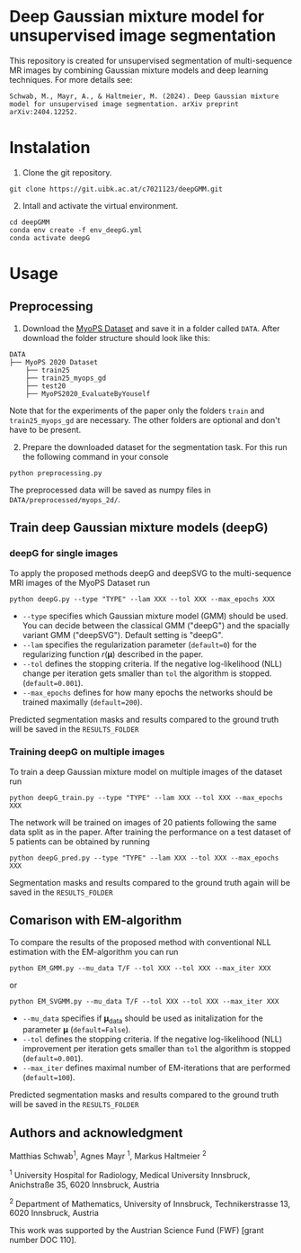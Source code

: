 # Deep Gaussian mixture model for unsupervised image segmentation

This repository is created for unsupervised segmentation of multi-sequence MR images by combining Gaussian mixture models and deep learning techniques. For more details see:

```
Schwab, M., Mayr, A., & Haltmeier, M. (2024). Deep Gaussian mixture model for unsupervised image segmentation. arXiv preprint arXiv:2404.12252.
```


# Instalation

1. Clone the git repository. 
```
git clone https://git.uibk.ac.at/c7021123/deepGMM.git
``` 

2. Intall and activate the virtual environment.
```
cd deepGMM
conda env create -f env_deepG.yml
conda activate deepG
``` 

# Usage

## Preprocessing
1. Download the [MyoPS Dataset](https://mega.nz/folder/BRdnDISQ#FnCg9ykPlTWYe5hrRZxi-w) and save it in a folder called `DATA`. After download the folder structure should look like this:
``` 
DATA
├── MyoPS 2020 Dataset
    ├── train25
    ├── train25_myops_gd
    ├── test20
    ├── MyoPS2020_EvaluateByYouself

```
Note that for the experiments of the paper only the folders `train` and `train25_myops_gd` are necessary. The other folders are optional and don't have to be present.

2. Prepare the downloaded dataset for the segmentation task. For this run the following command in your console
```
python preprocessing.py 
``` 
The preprocessed data will be saved as numpy files in `DATA/preprocessed/myops_2d/`.  

## Train deep Gaussian mixture models (deepG)

### deepG for single images

To apply the proposed methods deepG and deepSVG to the multi-sequence MRI images of the MyoPS Dataset run
```
python deepG.py --type "TYPE" --lam XXX --tol XXX --max_epochs XXX
``` 
- `--type` specifies which Gaussian mixture model (GMM) should be used. You can decide between the classical GMM ("deepG") and the spacially variant GMM ("deepSVG"). Default setting is "deepG". 
- `--lam` specifies the regularization parameter (`default=0`) for the regularizing function $r(\bm{\mu})$ described in the paper. 
- `--tol` defines the stopping criteria. If the negative log-likelihood (NLL) change per iteration gets smaller than `tol` the algorithm is stopped. (`default=0.001`).  
- `--max_epochs` defines for how many epochs the networks should be trained maximally (`default=200`).

Predicted segmentation masks and results compared to the ground truth will be saved in the `RESULTS_FOLDER`

### Training deepG on multiple images

To train a deep Gaussian mixture model on multiple images of the dataset run
```
python deepG_train.py --type "TYPE" --lam XXX --tol XXX --max_epochs XXX
``` 
The network will be trained on images of 20 patients following the same data split as in the paper. After training the performance on a test dataset of 5 patients can be obtained by running
```
python deepG_pred.py --type "TYPE" --lam XXX --tol XXX --max_epochs XXX
``` 
Segmentation masks and results compared to the ground truth again will be saved in the `RESULTS_FOLDER`


## Comarison with EM-algorithm

To compare the results of the proposed method with conventional NLL estimation with the EM-algorithm you can run
```
python EM_GMM.py --mu_data T/F --tol XXX --tol XXX --max_iter XXX

```
or 
```
python EM_SVGMM.py --mu_data T/F --tol XXX --tol XXX --max_iter XXX

```
- `--mu_data` specifies if $\bm{\mu}_{\text{data}}$ should be used as initalization for the parameter $\bm{\mu}$ (`default=False`).
- `--tol` defines the stopping criteria. If the negative log-likelihood (NLL) improvement per iteration gets smaller than `tol` the algorithm is stopped (`default=0.001`).  
- `--max_iter` defines maximal number of EM-iterations that are performed (`default=100`).

Predicted segmentation masks and results compared to the ground truth will be saved in the `RESULTS_FOLDER`


## Authors and acknowledgment
Matthias Schwab<sup>1</sup>, Agnes Mayr <sup>1</sup>, Markus Haltmeier <sup>2</sup>

<sup>1</sup> University Hospital for Radiology, Medical University Innsbruck, Anichstraße 35, 6020 Innsbruck, Austria 

<sup>2</sup> Department of Mathematics, University of Innsbruck, Technikerstrasse 13, 6020 Innsbruck, Austria

This work was supported by the Austrian Science Fund (FWF) [grant number DOC 110].

